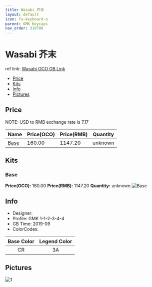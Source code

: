 ```yaml
---
title: Wasabi 芥末
layout: default
icon: fa-keyboard-o
parent: GMK Keycaps
nav_order: 310780
---
```


# Wasabi 芥末

ref link: [Wasabi OCO GB Link](https://www.originativeco.com/products/wasabi)

* [Price](#price)
* [Kits](#kits)
* [Info](#info)
* [Pictures](#pictures)


## Price
NOTE: USD to RMB exchange rate is 7.17

| Name          | Price(OCO)    |  Price(RMB) | Quantity |
| ------------- | ------------ |  ---------- | -------- |
|[Base](#base)|160.00|1147.20|unknown|


## Kits
### Base
**Price(OCO):** 160.00    **Price(RMB):** 1147.20    **Quantity:** unknown
<img src="{{ 'assets/images/gmk-keycaps/wasabi/kits_pics/base.jpg' | relative_url }}" alt="Base" class="image featured">


## Info
* Designer: 
* Profile: GMK 1-1-2-3-4-4
* GB Time: 2019-09
* ColorCodes: 

| Base Color     | Legend Color
| :-------------: | :------------:
|CR|3A

## Pictures
<img src="{{ 'assets/images/gmk-keycaps/wasabi/rendering_pics/1.jpg' | relative_url }}" alt="1" class="image featured">
